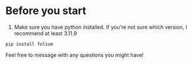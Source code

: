# Before you start
1. Make sure you have python installed. If you're not sure which version, I recommend at least 3.11.9

`pip install folium`

Feel free to message with any questions you might have!
